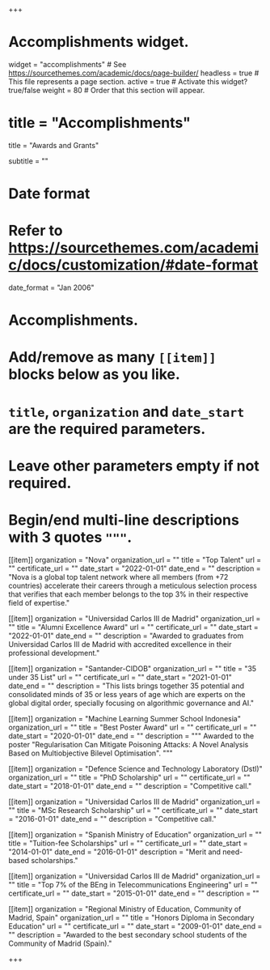 +++
# Accomplishments widget.
widget = "accomplishments"  # See https://sourcethemes.com/academic/docs/page-builder/
headless = true  # This file represents a page section.
active = true  # Activate this widget? true/false
weight = 80  # Order that this section will appear.

# title = "Accomplish&shy;ments"

title = "Awards and Grants"

subtitle = ""

# Date format
#   Refer to https://sourcethemes.com/academic/docs/customization/#date-format
date_format = "Jan 2006"

# Accomplishments.
#   Add/remove as many `[[item]]` blocks below as you like.
#   `title`, `organization` and `date_start` are the required parameters.
#   Leave other parameters empty if not required.
#   Begin/end multi-line descriptions with 3 quotes `"""`.



[[item]]
  organization = "Nova"
  organization_url = ""
  title = "Top Talent"
  url = ""
  certificate_url = ""
  date_start = "2022-01-01"
  date_end = ""
  description = "Nova is a global top talent network where all members (from +72 countries) accelerate their careers through a meticulous selection process that verifies that each member belongs to the top 3% in their respective field of expertise."


[[item]]
  organization = "Universidad Carlos III de Madrid"
  organization_url = ""
  title = "Alumni Excellence Award"
  url = ""
  certificate_url = ""
  date_start = "2022-01-01"
  date_end = ""
  description = "Awarded to graduates from Universidad Carlos III de Madrid with accredited excellence in their professional development."


[[item]]
  organization = "Santander-CIDOB"
  organization_url = ""
  title = "35 under 35 List"
  url = ""
  certificate_url = ""
  date_start = "2021-01-01"
  date_end = ""
  description = "This lists brings together 35 potential and consolidated minds of 35 or less years of age which are experts on the global digital order, specially focusing on algorithmic governance and AI."



[[item]]
  organization = "Machine Learning Summer School Indonesia"
  organization_url = ""
  title = "Best Poster Award"
  url = ""
  certificate_url = ""
  date_start = "2020-01-01"
  date_end = ""
  description = """
  Awarded to the poster "Regularisation Can Mitigate Poisoning Attacks: A Novel Analysis Based on Multiobjective Bilevel Optimisation".
  """


[[item]]
  organization = "Defence Science and Technology Laboratory (Dstl)"
  organization_url = ""
  title = "PhD Scholarship"
  url = ""
  certificate_url = ""
  date_start = "2018-01-01"
  date_end = ""
  description = "Competitive call."


[[item]]
  organization = "Universidad Carlos III de Madrid"
  organization_url = ""
  title = "MSc Research Scholarship"
  url = ""
  certificate_url = ""
  date_start = "2016-01-01"
  date_end = ""
  description = "Competitive call."


[[item]]
  organization = "Spanish Ministry of Education"
  organization_url = ""
  title = "Tuition-fee Scholarships"
  url = ""
  certificate_url = ""
  date_start = "2014-01-01"
  date_end = "2016-01-01"
  description = "Merit and need-based scholarships."



[[item]]
  organization = "Universidad Carlos III de Madrid"
  organization_url = ""
  title = "Top 7% of the BEng in Telecommunications Engineering"
  url = ""
  certificate_url = ""
  date_start = "2015-01-01"
  date_end = ""
  description = ""


[[item]]
  organization = "Regional Ministry of Education, Community of Madrid, Spain"
  organization_url = ""
  title = "Honors Diploma in Secondary Education"
  url = ""
  certificate_url = ""
  date_start = "2009-01-01"
  date_end = ""
  description = "Awarded to the best secondary school students of the Community of Madrid (Spain)."

+++


